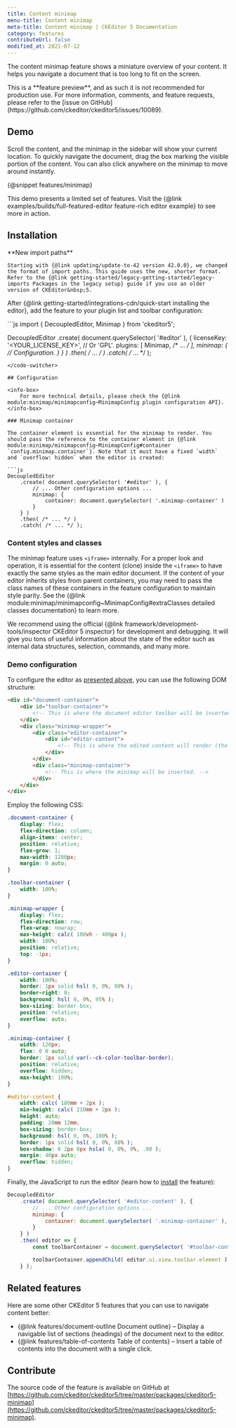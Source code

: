 ```yaml
---
title: Content minimap
menu-title: Content minimap
meta-title: Content minimap | CKEditor 5 Documentation
category: features
contributeUrl: false
modified_at: 2021-07-12
---
```


The content minimap feature shows a miniature overview of your content. It helps you navigate a document that is too long to fit on the screen.

<info-box warning>
	This is a **feature preview**, and as such it is not recommended for production use. For more information, comments, and feature requests, please refer to the [issue on GitHub](https://github.com/ckeditor/ckeditor5/issues/10089).
</info-box>

## Demo

Scroll the content, and the minimap in the sidebar will show your current location. To quickly navigate the document, drag the box marking the visible portion of the content. You can also click anywhere on the minimap to move around instantly.

{@snippet features/minimap}

<info-box info>
	This demo presents a limited set of features. Visit the {@link examples/builds/full-featured-editor feature-rich editor example} to see more in action.
</info-box>

## Installation

<info-box warning>
	**New import paths**

	Starting with {@link updating/update-to-42 version 42.0.0}, we changed the format of import paths. This guide uses the new, shorter format. Refer to the {@link getting-started/legacy-getting-started/legacy-imports Packages in the legacy setup} guide if you use an older version of CKEditor&nbsp;5.
</info-box>

After {@link getting-started/integrations-cdn/quick-start installing the editor}, add the feature to your plugin list and toolbar configuration:

<code-switcher>
```js
import { DecoupledEditor, Minimap } from 'ckeditor5';

DecoupledEditor
	.create( document.querySelector( '#editor' ), {
		licenseKey: '<YOUR_LICENSE_KEY>', // Or 'GPL'.
		plugins: [ Minimap, /* ... */ ],
		minimap: {
			// Configuration.
		}
	} )
	.then( /* ... */ )
	.catch( /* ... */ );
```
</code-switcher>

## Configuration

<info-box>
	For more technical details, please check the {@link module:minimap/minimapconfig~MinimapConfig plugin configuration API}.
</info-box>

### Minimap container

The container element is essential for the minimap to render. You should pass the reference to the container element in {@link module:minimap/minimapconfig~MinimapConfig#container `config.minimap.container`}. Note that it must have a fixed `width` and `overflow: hidden` when the editor is created:

```js
DecoupledEditor
	.create( document.querySelector( '#editor' ), {
		// ... Other configuration options ...
		minimap: {
			container: document.querySelector( '.minimap-container' )
		}
	} )
	.then( /* ... */ )
	.catch( /* ... */ );
```

### Content styles and classes

The minimap feature uses `<iframe>` internally. For a proper look and operation, it is essential for the content (clone) inside the `<iframe>` to have exactly the same styles as the main editor document. If the content of your editor inherits styles from parent containers, you may need to pass the class names of these containers in the feature configuration to maintain style parity. See the {@link module:minimap/minimapconfig~MinimapConfig#extraClasses detailed classes documentation} to learn more.

<info-box>
	We recommend using the official {@link framework/development-tools/inspector CKEditor&nbsp;5 inspector} for development and debugging. It will give you tons of useful information about the state of the editor such as internal data structures, selection, commands, and many more.
</info-box>

### Demo configuration

To configure the editor as [presented above](#demo), you can use the following DOM structure:

```html
<div id="document-container">
	<div id="toolbar-container">
		<!-- This is where the document editor toolbar will be inserted. -->
	</div>
	<div class="minimap-wrapper">
		<div class="editor-container">
			<div id="editor-content">
				<!-- This is where the edited content will render (the page). -->
			</div>
		</div>
		<div class="minimap-container">
			<!-- This is where the minimap will be inserted. -->
		</div>
	</div>
</div>
```

Employ the following CSS:

```css
.document-container {
	display: flex;
	flex-direction: column;
	align-items: center;
	position: relative;
	flex-grow: 1;
	max-width: 1280px;
	margin: 0 auto;
}

.toolbar-container {
	width: 100%;
}

.minimap-wrapper {
	display: flex;
	flex-direction: row;
	flex-wrap: nowrap;
	max-height: calc( 100vh - 400px );
	width: 100%;
	position: relative;
	top: -1px;
}

.editor-container {
	width: 100%;
	border: 1px solid hsl( 0, 0%, 80% );
	border-right: 0;
	background: hsl( 0, 0%, 95% );
	box-sizing: border-box;
	position: relative;
	overflow: auto;
}

.minimap-container {
	width: 120px;
	flex: 0 0 auto;
	border: 1px solid var(--ck-color-toolbar-border);
	position: relative;
	overflow: hidden;
	max-height: 100%;
}

#editor-content {
	width: calc( 180mm + 2px );
	min-height: calc( 210mm + 2px );
	height: auto;
	padding: 20mm 12mm;
	box-sizing: border-box;
	background: hsl( 0, 0%, 100% );
	border: 1px solid hsl( 0, 0%, 88% );
	box-shadow: 0 2px 8px hsla( 0, 0%, 0%, .08 );
	margin: 40px auto;
	overflow: hidden;
}
```

Finally, the JavaScript to run the editor (learn how to [install](#installation) the feature):

```js
DecoupledEditor
	.create( document.querySelector( '#editor-content' ), {
		// ... Other configuration options ...
		minimap: {
			container: document.querySelector( '.minimap-container' ),
		}
	} )
	.then( editor => {
		const toolbarContainer = document.querySelector( '#toolbar-container' );

		toolbarContainer.appendChild( editor.ui.view.toolbar.element );
	} );
```

## Related features

Here are some other CKEditor&nbsp;5 features that you can use to navigate content better:

* {@link features/document-outline Document outline}  &ndash; Display a navigable list of sections (headings) of the document next to the editor.
* {@link features/table-of-contents Table of contents} &ndash; Insert a table of contents into the document with a single click.

## Contribute

The source code of the feature is available on GitHub at [https://github.com/ckeditor/ckeditor5/tree/master/packages/ckeditor5-minimap](https://github.com/ckeditor/ckeditor5/tree/master/packages/ckeditor5-minimap).
